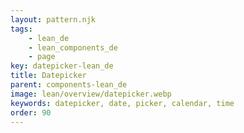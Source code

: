 ```yaml
---
layout: pattern.njk
tags: 
    - lean_de
    - lean_components_de
    - page
key: datepicker-lean_de
title: Datepicker
parent: components-lean_de
image: lean/overview/datepicker.webp
keywords: datepicker, date, picker, calendar, time
order: 90
---
```

